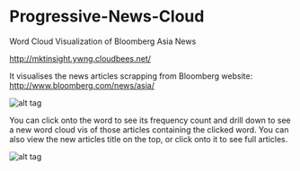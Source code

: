 Progressive-News-Cloud
======================

Word Cloud Visualization of Bloomberg Asia News

http://mktinsight.ywng.cloudbees.net/

It visualises the news articles scrapping from Bloomberg website: http://www.bloomberg.com/news/asia/

![alt tag](https://github.com/ywng/Progressive-News-Cloud/blob/master/screen%20shot%20main.png)



You can click onto the word to see its frequency count and drill down to see a new word cloud vis of those articles containing the clicked word. You can also view the new articles title on the top, or click onto it to see full articles.

![alt tag](https://github.com/ywng/Progressive-News-Cloud/blob/master/screen%20shot%20sub.png)
